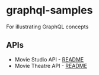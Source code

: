 # graphql-samples

For illustrating GraphQL concepts

## APIs

- Movie Studio API - [README](movie-studio)
- Movie Theatre API - [README](movie-theatre)
